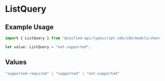 # ListQuery

## Example Usage

```typescript
import { ListQuery } from "@unified-api/typescript-sdk/sdk/models/shared";

let value: ListQuery = "not-supported";
```

## Values

```typescript
"supported-required" | "supported" | "not-supported"
```